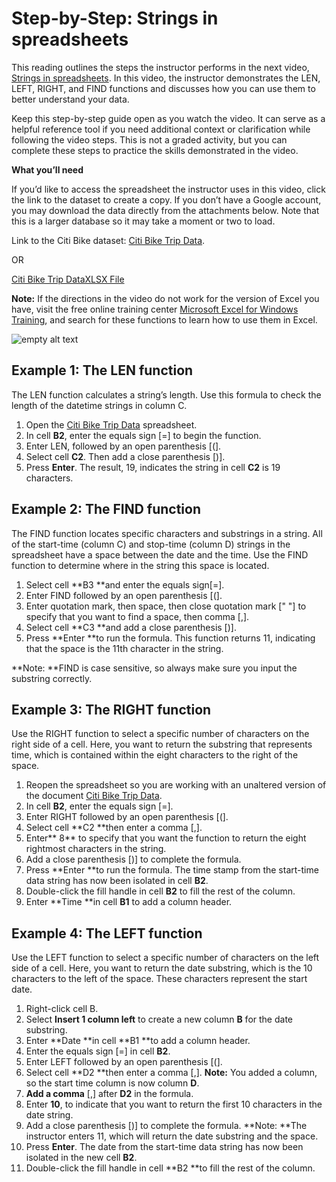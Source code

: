 # Step-by-Step: Strings in spreadsheets

This reading outlines the steps the instructor performs in the next video, [Strings in spreadsheets](https://www.coursera.org/learn/analyze-data/lecture/syKyK/strings-in-spreadsheets). In this video, the instructor demonstrates the LEN, LEFT, RIGHT, and FIND functions and discusses how you can use them to better understand your data.

Keep this step-by-step guide open as you watch the video. It can serve as a helpful reference tool if you need additional context or clarification while following the video steps. This is not a graded activity, but you can complete these steps to practice the skills demonstrated in the video.

**What you’ll need**

If you’d like to access the spreadsheet the instructor uses in this video, click the link to the dataset to create a copy. If you don’t have a Google account, you may download the data directly from the attachments below. Note that this is a larger database so it may take a moment or two to load.

Link to the Citi Bike dataset: [Citi Bike Trip Data](https://docs.google.com/spreadsheets/d/1ZetYs2n7csR1pI92hOuMfV_RXmxbOh1UOOxx1KdDv0E/template/preview?usp=sharing&resourcekey=0-qpI7g9md35n648x5jgNwaQ).

OR

[Citi Bike Trip DataXLSX File](https://d3c33hcgiwev3.cloudfront.net/-eSTMJ-bSD2WQNV_8mQn2A_f258cf38d2ad4f90baf1ad10e7bf3be1_Citi-Bike-Trip-Data.xlsx?Expires=1721433600&Signature=eD78ChCtGbEOrIAcpjET4GfUQCW~BDxtzIBHxXdhRSXTNLQwLGmJpBEXwAs4R8m~HBRN6Nkr~Ip-7NUpqQeY2yK2BgHwiIvpVrABE9kUXJbAmW0O78wHA~MKkJgEZ4CPMefpdYXzptHIyY-HwE2S54rozhoEmlBbcJWul9FgbtU_&Key-Pair-Id=APKAJLTNE6QMUY6HBC5A)

**Note:** If the directions in the video do not work for the version of Excel you have, visit the free online training center [Microsoft Excel for Windows Training](https://support.microsoft.com/en-us/office/excel-video-training-9bc05390-e94c-46af-a5b3-d7c22f6990bb), and search for these functions to learn how to use them in Excel.

![empty alt text](https://d3c33hcgiwev3.cloudfront.net/imageAssetProxy.v1/Z65IW3QCSOmuSFt0Aijp8w_914270a3d2e84027b46e404f7a52007f_line-y.png?expiry=1721433600000&hmac=OM7wsi-s6elYGLxwAv7_jQVFygc9COnZBR5chTBYb4M)

## Example 1: The LEN function

The LEN function calculates a string’s length. Use this formula to check the length of the datetime strings in column C.

1. Open the [Citi Bike Trip Data](https://docs.google.com/spreadsheets/d/1ZetYs2n7csR1pI92hOuMfV_RXmxbOh1UOOxx1KdDv0E/template/preview?usp=sharing&resourcekey=0-qpI7g9md35n648x5jgNwaQ) spreadsheet.
2. In cell **B2**, enter the equals sign [=] to begin the function.
3. Enter LEN, followed by an open parenthesis [(].
4. Select cell **C2**. Then add a close parenthesis [)].
5. Press **Enter**. The result, 19, indicates the string in cell **C2** is 19 characters.

## Example 2: The FIND function

The FIND function locates specific characters and substrings in a string. All of the start-time (column C) and stop-time (column D) strings in the spreadsheet have a space between the date and the time. Use the FIND function to determine where in the string this space is located.

1. Select cell **B3 **and enter the equals sign[=].
2. Enter FIND followed by an open parenthesis [(].
3. Enter quotation mark, then space, then close quotation mark [" "] to specify that you want to find a space, then comma [,].
4. Select cell **C3 **and add a close parenthesis [)].
5. Press **Enter **to run the formula. This function returns 11, indicating that the space is the 11th character in the string.

**Note: **FIND is case sensitive, so always make sure you input the substring correctly.

## Example 3: The RIGHT function

Use the RIGHT function to select a specific number of characters on the right side of a cell. Here, you want to return the substring that represents time, which is contained within the eight characters to the right of the space.

1. Reopen the spreadsheet so you are working with an unaltered version of the document [Citi Bike Trip Data](https://docs.google.com/spreadsheets/d/1ZetYs2n7csR1pI92hOuMfV_RXmxbOh1UOOxx1KdDv0E/template/preview?usp=sharing&resourcekey=0-qpI7g9md35n648x5jgNwaQ).
2. In cell **B2**, enter the equals sign [=].
3. Enter RIGHT followed by an open parenthesis [(].
4. Select cell **C2 **then enter a comma [,].
5. Enter** 8** to specify that you want the function to return the eight rightmost characters in the string.
6. Add a close parenthesis [)] to complete the formula.
7. Press **Enter **to run the formula. The time stamp from the start-time data string has now been isolated in cell **B2**.
8. Double-click the fill handle in cell **B2** to fill the rest of the column.
9. Enter **Time **in cell **B1** to add a column header.

## Example 4: The LEFT function

Use the LEFT function to select a specific number of characters on the left side of a cell. Here, you want to return the date substring, which is the 10 characters to the left of the space. These characters represent the start date.

1. Right-click cell B.
2. Select **Insert 1 column left** to create a new column **B** for the date substring.
3. Enter **Date **in cell **B1 **to add a column header.
4. Enter the equals sign [=] in cell **B2**.
5. Enter LEFT followed by an open parenthesis [(].
6. Select cell **D2 **then enter a comma [,]. **Note:** You added a column, so the start time column is now column **D**.
7. **Add a comma** [,] after **D2** in the formula.
8. Enter **10**, to indicate that you want to return the first 10 characters in the date string.
9. Add a close parenthesis [)] to complete the formula. **Note: **The instructor enters 11, which will return the date substring and the space.
10. Press **Enter**. The date from the start-time data string has now been isolated in the new cell **B2**.
11. Double-click the fill handle in cell **B2 **to fill the rest of the column.
